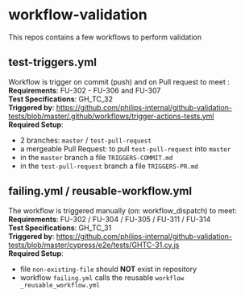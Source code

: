# workflow-validation

This repos contains a few workflows to perform validation

## test-triggers.yml

Workflow is trigger on commit (push) and on Pull request to meet :   
**Requirements**:  FU-302 - FU-306 and FU-307    
**Test Specifications**: GH_TC_32   
**Triggered by**: https://github.com/philips-internal/github-validation-tests/blob/master/.github/workflows/trigger-actions-tests.yml    
**Required Setup**: 
- 2 branches: ``master`` / ``test-pull-request``
- a mergeable Pull Request: to pull ``test-pull-request`` into ``master``
- in the ``master`` branch a file ``TRIGGERS-COMMIT.md``
- in the ``test-pull-request`` branch a file ``TRIGGERS-PR.md`` 

## failing.yml / reusable-workflow.yml

The workflow is triggered manually (on: workflow_dispatch) to meet:   
**Requirements**: FU-302 / FU-304 / FU-305 / FU-311 / FU-314   
**Test Specifications**: GH_TC_31   
**Triggered by**: https://github.com/philips-internal/github-validation-tests/blob/master/cypress/e2e/tests/GHTC-31.cy.js   
**Required Setup**: 
- file ``non-existing-file`` should **NOT** exist in repository
- workflow ``failing.yml`` calls the reusable ``workflow _reusable_workflow.yml``
